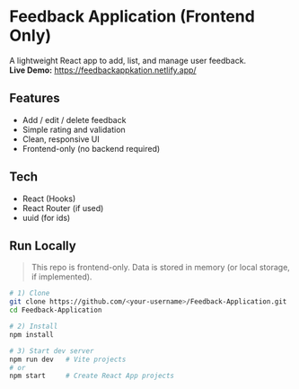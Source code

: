 # Feedback Application (Frontend Only)

A lightweight React app to add, list, and manage user feedback.  
**Live Demo:** https://feedbackappkation.netlify.app/

## Features
- Add / edit / delete feedback
- Simple rating and validation
- Clean, responsive UI
- Frontend-only (no backend required)

## Tech
- React (Hooks)
- React Router (if used)
- uuid (for ids)

## Run Locally
> This repo is frontend-only. Data is stored in memory (or local storage, if implemented).

```bash
# 1) Clone
git clone https://github.com/<your-username>/Feedback-Application.git
cd Feedback-Application

# 2) Install
npm install

# 3) Start dev server
npm run dev   # Vite projects
# or
npm start     # Create React App projects
